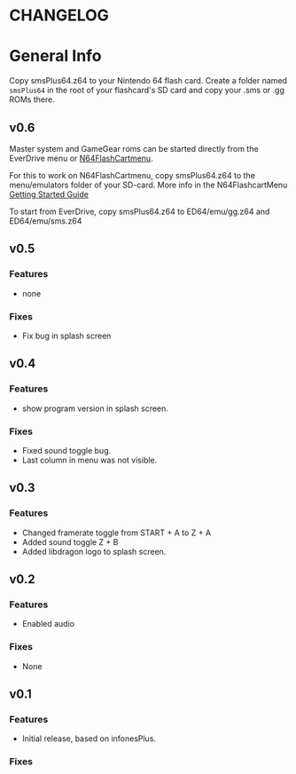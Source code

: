 # CHANGELOG

# General Info

Copy smsPlus64.z64 to your Nintendo 64 flash card. Create a folder named `smsPlus64` in the root of your flashcard's SD card and copy your .sms or .gg ROMs there. 

## v0.6
Master system and GameGear roms can be started directly from the EverDrive menu or [N64FlashCartmenu](https://github.com/Polprzewodnikowy/N64FlashcartMenu).

For this to work on N64FlashCartmenu, copy smsPlus64.z64 to the menu/emulators folder of your SD-card. More info in the N64FlashcartMenu [Getting Started Guide](https://github.com/Polprzewodnikowy/N64FlashcartMenu/blob/main/docs/00_getting_started_sd.md)

To start from EverDrive, copy smsPlus64.z64 to ED64/emu/gg.z64 and ED64/emu/sms.z64


## v0.5

### Features

- none

### Fixes

- Fix bug in splash screen

## v0.4

### Features
- show program version in splash screen.

### Fixes
- Fixed sound toggle bug.
- Last column in menu was not visible.

## v0.3

### Features

- Changed framerate toggle from START + A to Z + A
- Added sound toggle Z + B
- Added libdragon logo to splash screen.

## v0.2

### Features
- Enabled audio

### Fixes
- None


## v0.1

### Features
- Initial release, based on infonesPlus.

### Fixes


